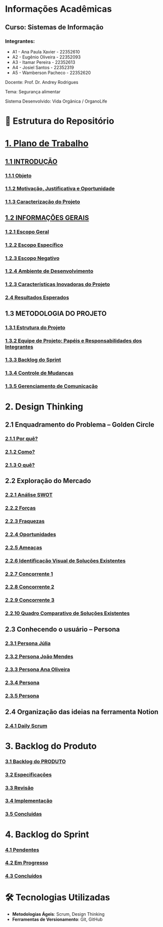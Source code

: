 # Informações Acadêmicas
## Curso: Sistemas de Informação

### Integrantes:

+ A1 - Ana Paula Xavier - 22352610
+ A2 - Eugênio Oliveira - 22352093
+ A3 - Itamar Pereira - 22352613
+ A4 - Josiel Santos - 22352319
+ A5 - Wamberson Pacheco - 22352620


Docente: Prof. Dr. Andrey Rodrigues

Tema: Segurança alimentar

Sistema Desenvolvido: Vida Orgânica / OrganoLife


# 📁 Estrutura do Repositório

# [1. Plano de Trabalho](https://github.com/Pacheco-77/Projeto-Eng-Software-A/blob/main/SPRINT%2001/01%20-%20PLANO%20DE%20TRABALHO/Plano%20de%20Trabalho.md#plano-de-trabalho)
## [1.1 INTRODUÇÃO](https://github.com/Pacheco-77/Projeto-Eng-Software-A/blob/main/SPRINT%2001/01%20-%20PLANO%20DE%20TRABALHO/Plano%20de%20Trabalho.md#1-introdu%C3%A7%C3%A3o)
### [1.1.1 Objeto](https://github.com/Pacheco-77/Projeto-Eng-Software-A/blob/main/SPRINT%2001/01%20-%20PLANO%20DE%20TRABALHO/Plano%20de%20Trabalho.md#11-objetivo)
### [1.1.2 Motivação, Justificativa e Oportunidade](https://github.com/Pacheco-77/Projeto-Eng-Software-A/blob/main/SPRINT%2001/01%20-%20PLANO%20DE%20TRABALHO/Plano%20de%20Trabalho.md#12-motiva%C3%A7%C3%A3o-justificativa-e-oportunidade)
### [1.1.3 Caracterização do Projeto](https://github.com/Pacheco-77/Projeto-Eng-Software-A/blob/main/SPRINT%2001/01%20-%20PLANO%20DE%20TRABALHO/Plano%20de%20Trabalho.md#13-caracteriza%C3%A7%C3%A3o-do-projeto)

## [1.2 INFORMAÇÕES GERAIS](https://github.com/Pacheco-77/Projeto-Eng-Software-A/blob/main/SPRINT%2001/01%20-%20PLANO%20DE%20TRABALHO/Plano%20de%20Trabalho.md#2-informa%C3%A7%C3%B5es-gerais)
### [1.2.1 Escopo Geral]()
### [1.2.2 Escopo Específico]()
### [1.2.3 Escopo Negativo]()
### [1.2.4 Ambiente de Desenvolvimento]()
### [1.2.3 Características Inovadoras do Projeto]()
### [2.4 Resultados Esperados]()

## 1.3 METODOLOGIA DO PROJETO
### [1.3.1 Estrutura do Projeto](https://github.com/Pacheco-77/backlog-do-produto/blob/main/1_plano%20_de_trabalho.md#31-estrutura-do-projeto)
### [1.3.2 Equipe de Projeto: Papéis e Responsabilidades dos Integrantes](https://github.com/Pacheco-77/backlog-do-produto/blob/main/1_plano%20_de_trabalho.md#32-equipe-de-projeto-pap%C3%A9is-e-responsabilidades-dos-integrantes)
### [1.3.3 Backlog do Sprint](https://github.com/Pacheco-77/backlog-do-produto/blob/main/1_plano%20_de_trabalho.md#33-backlog-do-sprint)
### [1.3.4 Controle de Mudanças](https://github.com/Pacheco-77/backlog-do-produto/blob/main/1_plano%20_de_trabalho.md#34-controle-de-mudan%C3%A7as)
### [1.3.5 Gerenciamento de Comunicação](https://github.com/Pacheco-77/backlog-do-produto/blob/main/1_plano%20_de_trabalho.md#35-gerenciamento-de-comunica%C3%A7%C3%A3o)

# 2. Design Thinking
## 2.1 Enquadramento do Problema – Golden Circle
### [2.1.1 Por quê?](https://github.com/Pacheco-77/backlog-do-produto/blob/main/2_design-thinking.md#por-qu%C3%AA)
### [2.1.2 Como?](https://github.com/Pacheco-77/backlog-do-produto/blob/main/2_design-thinking.md#como)
### [2.1.3 O quê?](https://github.com/Pacheco-77/backlog-do-produto/blob/main/2_design-thinking.md#o-qu%C3%AA)

## 2.2 Exploração do Mercado
### [2.2.1 Análise SWOT](https://github.com/Pacheco-77/backlog-do-produto/blob/main/2_design-thinking.md#a-an%C3%A1lise-swot)
### [2.2.2 Forças](https://github.com/Pacheco-77/backlog-do-produto/blob/main/2_design-thinking.md#for%C3%A7as)
### [2.2.3 Fraquezas](https://github.com/Pacheco-77/backlog-do-produto/blob/main/2_design-thinking.md#fraquezas)
### [2.2.4 Oportunidades](https://github.com/Pacheco-77/backlog-do-produto/blob/main/2_design-thinking.md#oportunidades)
### [2.2.5 Ameaças](https://github.com/Pacheco-77/backlog-do-produto/blob/main/2_design-thinking.md#amea%C3%A7as)
### [2.2.6 Identificação Visual de Soluções Existentes](https://github.com/Pacheco-77/backlog-do-produto/blob/main/2_design-thinking.md#b-identifica%C3%A7%C3%A3o-visual-de-solu%C3%A7%C3%B5es-existentes)
### [2.2.7 Concorrente 1](https://github.com/Pacheco-77/backlog-do-produto/blob/main/2_design-thinking.md#concorrente-1)
### [2.2.8 Concorrente 2](https://github.com/Pacheco-77/backlog-do-produto/blob/main/2_design-thinking.md#concorrente-2)
### [2.2.9 Concorrente 3](https://github.com/Pacheco-77/backlog-do-produto/blob/main/2_design-thinking.md#concorrente-3)
### [2.2.10 Quadro Comparativo de Soluções Existentes](https://github.com/Pacheco-77/backlog-do-produto/blob/main/2_design-thinking.md#c-quadro-comparativo-de-solu%C3%A7%C3%B5es-existentes)

## 2.3 Conhecendo o usuário – Persona
### [2.3.1 Persona Júlia](https://github.com/Pacheco-77/backlog-do-produto/blob/main/2_design-thinking.md#231-persona-j%C3%BAlia)
### [2.3.2 Persona João Mendes](https://github.com/Pacheco-77/backlog-do-produto/blob/main/2_design-thinking.md#232-persona-jo%C3%A3o-mendes)
### [2.3.3 Persona Ana Oliveira](https://github.com/Pacheco-77/backlog-do-produto/blob/main/2_design-thinking.md#233-persona-ana-oliveira)
### [2.3.4 Persona](https://github.com/Pacheco-77/backlog-do-produto/blob/main/2_design-thinking.md#234-persona-4)
### [2.3.5 Persona](https://github.com/Pacheco-77/backlog-do-produto/blob/main/2_design-thinking.md#235-persona-5)

## 2.4 Organização das ideias na ferramenta Notion
### [2.4.1 Daily Scrum]()

# 3. Backlog do Produto
### [3.1 Backlog do PRODUTO]()
### [3.2 Especificações]()
### [3.3 Revisão]() 
### [3.4 Implementação]()
### [3.5 Concluidas]() 

# 4. Backlog do Sprint
### [4.1 Pendentes]()
### [4.2 Em Progresso]()
### [4.3 Concluídos]()

# 🛠️ Tecnologias Utilizadas

- **Metodologias Ágeis**: Scrum, Design Thinking
- **Ferramentas de Versionamento**: Git, GitHub


